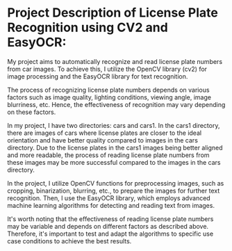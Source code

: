 # Project Description of License Plate Recognition using CV2 and EasyOCR:

My project aims to automatically recognize and read license plate numbers from car images. To achieve this, I utilize the OpenCV library (cv2) for image processing and the EasyOCR library for text recognition.

The process of recognizing license plate numbers depends on various factors such as image quality, lighting conditions, viewing angle, image blurriness, etc. Hence, the effectiveness of recognition may vary depending on these factors.

In my project, I have two directories: cars and cars1. In the cars1 directory, there are images of cars where license plates are closer to the ideal orientation and have better quality compared to images in the cars directory. Due to the license plates in the cars1 images being better aligned and more readable, the process of reading license plate numbers from these images may be more successful compared to the images in the cars directory.

In the project, I utilize OpenCV functions for preprocessing images, such as cropping, binarization, blurring, etc., to prepare the images for further text recognition. Then, I use the EasyOCR library, which employs advanced machine learning algorithms for detecting and reading text from images.

It's worth noting that the effectiveness of reading license plate numbers may be variable and depends on different factors as described above. Therefore, it's important to test and adapt the algorithms to specific use case conditions to achieve the best results.
